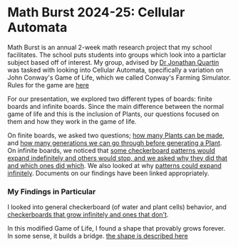 # Math Burst 2024-25: Cellular Automata

Math Burst is an annual 2-week math research project that my school facilitates. The school puts students into groups which look into a particlar subject based off of interest. My group, advised by [Dr Jonathan Quartin](https://www.linkedin.com/in/jonathan-quartin-968b60169/) was tasked with looking into Cellular Automata, specifically a variation on John Conway's Game of Life, which we called Conway's Farming Simulator. Rules for the game are [here](https://docs.google.com/document/d/1Ki42L5Et9mdAd-HqaVvKsXriCIsjzqKH6-QlcMrwLYo/edit?usp=sharing) 


For our presentation, we explored two different types of boards: finite boards and infinite boards. Since the main difference between the normal game of life and this is the inclusion of Plants, our questions focused on them and how they work in the game of life.

On finite boards, we asked two questions; [how many Plants can be made](https://docs.google.com/document/d/1ANZHt22N39XbrkMQS3sR0wZthlUxioKUaMUWswkXXik/edit?usp=sharing), and [how many generations we can go through before generating a Plant](https://docs.google.com/document/d/1k9PPP5iO96Bpq2PNk6lSTKN0TDQWOEqRP-Va4m4tTYU/edit?usp=sharing). On infinite boards, we noticed that [some checkerboard patterns would expand indefinitely and others would stop, and we asked why they did that and which ones did which](https://docs.google.com/document/d/1CR2POYq-OAKLIEfDRuJL1y8O_004kQFaAy4k45UXW8I/edit?usp=sharing). We also looked at why [patterns could expand infinitely](https://docs.google.com/document/d/1p63mhs6lkVSrHEC4CbhzEx2d7GlYdUTwQbewK3JuInk/edit?usp=sharing). Documents on our findings have been linked appropriately.

### My Findings in Particular

I looked into general checkerboard (of water and plant cells) behavior, and [checkerboards that grow infinitely and ones that don't](https://docs.google.com/document/d/1CR2POYq-OAKLIEfDRuJL1y8O_004kQFaAy4k45UXW8I/edit?usp=sharing).

In this modified Game of Life, I found a shape that provably grows forever. In some sense, it builds a bridge. [the shape is described here](https://docs.google.com/document/d/1p63mhs6lkVSrHEC4CbhzEx2d7GlYdUTwQbewK3JuInk/edit?usp=sharing)

